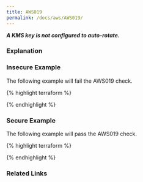 ```yaml
---
title: AWS019
permalink: /docs/aws/AWS019/
---
```


***A KMS key is not configured to auto-rotate.***

### Explanation






### Insecure Example

The following example will fail the AWS019 check.

{% highlight terraform %}



{% endhighlight %}



### Secure Example

The following example will pass the AWS019 check.

{% highlight terraform %}



{% endhighlight %}


### Related Links


